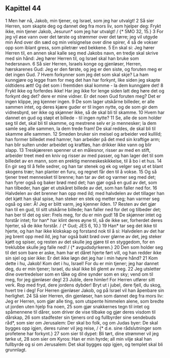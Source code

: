 ## Kapittel 44

1 Men hør nå, Jakob, min tjener, og Israel, som jeg har utvalgt!
2 Så sier Herren, som skapte deg og dannet deg fra mors liv, som hjelper deg: Frykt ikke, min tjener Jakob, Jesurun* som jeg har utvalgt! / {* 5MO 32, 15.}
3 For jeg vil øse vann over det tørste og strømmer over det tørre; jeg vil utgyde min Ånd over din sæd og min velsignelse over dine spirer,
4 så de vokser opp som iblant gress, som piletrær ved bekkene.
5 En skal si: Jeg hører Herren til, en annen skal kalle seg med Jakobs navn, en tredje skal skrive med sin hånd: Jeg hører Herren til, og Israel skal han bruke som hedersnavn.
6 Så sier Herren, Israels konge og gjenløser, Herren, hærskarenes Gud: Jeg er den første, og jeg er den siste, og foruten meg er det ingen Gud.
7 Hvem forkynner som jeg det som skal skje? La ham kunngjøre og legge fram for meg det han har forkynt, like siden jeg skapte oldtidens ætt! Og det som i fremtiden skal komme - la dem kunngjøre det!
8 Frykt ikke og forferdes ikke! Har jeg ikke for lenge siden latt deg høre det og forkynt deg det? dere er mine vidner. Er det noen Gud foruten meg? Det er ingen klippe, jeg kjenner ingen.
9 De som lager utskårne billeder, er alle sammen intet, og deres kjære guder er til ingen nytte, og de som gir dem vidnesbyrd, ser ikke og skjønner ikke, så de skal bli til skamme.
10 Hvem har dannet en gud og støpt et billede - til ingen nytte?
11 Se, alle de som holder seg til det, skal bli til skamme, og mestrene selv er jo mennesker; la dem samle seg alle sammen, la dem trede fram! De skal reddes, de skal bli til skamme alle sammen.
12 Smeden bruker sin meisel og arbeider ved kullild; han former billedet med hamrer, han arbeider på det med sin kraftige arm; han blir sulten under arbeidet og kraftløs, han drikker ikke vann og blir slapp.
13 Treskjæreren spenner ut en målesnor, risser av med en stift, arbeider treet med en kniv og risser av med passer, og han lager det til som billedet av en mann, som en prektig menneskeskikkelse, til å bo i et hus.
14 En gir seg til å felle sedrer, og han tar stenek og ek og velger seg ut et blant skogens trær; han planter en furu, og regnet får den til å vokse.
15 Og så tjener treet mennesket til brenne; han tar av det og varmer seg med det; han fyrer også og baker brød med det; han gjør også en gud av det, som han tilbeder, han gjør et utskåret billede av det, som han faller ned for.
16 Halvdelen av det brenner han opp med ild; med halvdelen av det tillager han det kjøtt han skal spise, han steker en stek og metter seg; han varmer seg også og sier: Å! Jeg er blitt varm, jeg kjenner ilden.
17 Resten av det gjør han til en gud, til sitt utskårne billede; han faller ned for det og tilbeder det; han ber til det og sier: Frels meg, for du er min gud!
18 De skjønner intet og forstår intet; for han* har klint deres øyne til, så de ikke ser, forherdet deres hjerter, så de ikke forstår. / {* Gud; JES 6, 10.}
19 Han* tar seg det ikke til hjerte, og han har ikke klokskap og forstand nok til å si: Halvdelen av det har jeg brent opp med ild, jeg har også bakt brød over glørne av det, jeg steker kjøtt og spiser, og resten av det skulle jeg gjøre til en styggedom, for en treklubbe skulle jeg falle ned! / {* avgudsdyrkeren.}
20 Den som holder seg til det som bare er aske, ham har et dåret hjerte ført vill, og han redder ikke sin sjel og sier ikke: Er det ikke løgn det jeg har i min høyre hånd?
21 Kom dette i hu, Jakob! Kom det i hu, Israel! For du er min tjener; jeg har dannet deg, du er min tjener; Israel, du skal ikke bli glemt av meg.
22 Jeg utsletter dine overtredelser som en tåke og dine synder som en sky; vend om til meg, for jeg gjenløser deg!
23 Juble, dere himler! For Herren utfører sitt verk. Rop med fryd, dere jordens dybder! Bryt ut i jubel, dere fjell, du skog, hvert tre i deg! For Herren gjenløser Jakob, og på Israel vil han åpenbare sin herlighet.
24 Så sier Herren, din gjenløser, han som dannet deg fra mors liv: Jeg er Herren, som gjør alle ting, som utspente himmelen alene, som bredte ut jorden uten hjelp fra noen,
25 som gjør snakkernes tegn til intet og spåmennene til dårer, som driver de vise tilbake og gjør deres visdom til dårskap,
26 som stadfester sin tjeners ord og fullbyrder sine sendebuds råd*, som sier om Jerusalem: Der skal bo folk, og om Judas byer: De skal bygges opp igjen, deres ruiner vil jeg reise, / {* d.e. sine rådslutninger som profetene har forkynt.}
27 som sier til dypet: Bli tørt, dine strømmer vil jeg tørke ut,
28 som sier om Kyros: Han er min hyrde; all min vilje skal han fullbyrde og si om Jerusalem: Det skal bygges opp igjen, og templet skal bli grunnlagt.
